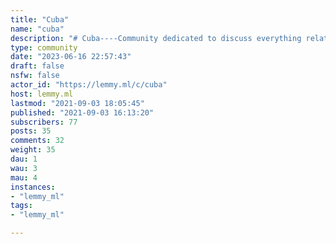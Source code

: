 ```yaml
---
title: "Cuba" 
name: "cuba"
description: "# Cuba----Community dedicated to discuss everything related to Cuba. Its culture, its language, its politics and its people.----#### Rules:1. Posts must be in Spanish or in English.2. Add a flair in the title of every post.**List of flairs:**    [News] [Culture] [Discussion]    [Question] [Request] [Guide]----# Cuba----Comunidad dedicada a discutir todo lo relacionado con Cuba. Su cultura, su idioma, su política y su pueblo.----#### Reglas:1. Las publicaciones deben estar en español o en inglés.2. Añadir una etiqueta en el título de cada publicación.**Lista de etiquetas:**    [Noticias] [Cultura] [Discusión]    [Pregunta] [Petición] [Guía]"
type: community
date: "2023-06-16 22:57:43"
draft: false
nsfw: false
actor_id: "https://lemmy.ml/c/cuba"
host: lemmy.ml
lastmod: "2021-09-03 18:05:45"
published: "2021-09-03 16:13:20"
subscribers: 77
posts: 35
comments: 32
weight: 35
dau: 1
wau: 3
mau: 4
instances:
- "lemmy_ml"
tags: 
- "lemmy_ml"

---
```

